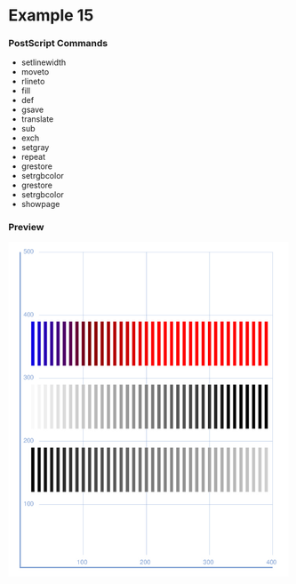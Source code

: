 # Example 15

### PostScript Commands

  - setlinewidth
  - moveto
  - rlineto
  - fill
  - def
  - gsave
  - translate
  - sub
  - exch
  - setgray
  - repeat
  - grestore
  - setrgbcolor
  - grestore
  - setrgbcolor
  - showpage

### Preview
![Example 15](https://github.com/IvanSostarko/postscript-examples/blob/master/Example15/Example15.jpg)